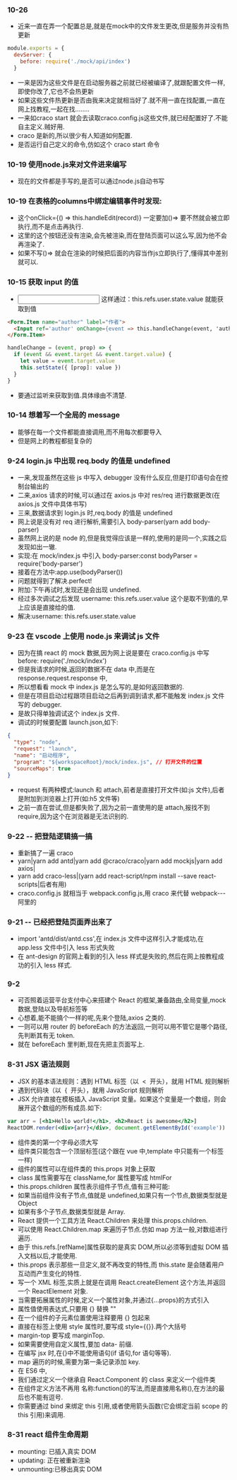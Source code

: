 ### 10-26 
- 近来一直在弄一个配置总是,就是在mock中的文件发生更改,但是服务并没有热更新
```js
module.exports = {
  devServer: {
    before: require('./mock/api/index')
  }
```
- 一来是因为这些文件是在启动服务器之前就已经被编译了,就跟配置文件一样,即使你改了,它也不会热更新
- 如果这些文件热更新是否由我来决定就相当好了.就不用一直在找配置,一直在网上找教程,一起在找........
- 一来如craco start 就会去读取craco.config.js这些文件,就已经配置好了.不能自主定义.贼好用.
- craco 是新的,所以很少有人知道如何配置.
- 是否运行自己定义的命令,仿如这个 craco start 命令
### 10-19 使用node.js来对文件进来编写
- 现在的文件都是手写的,是否可以通过node.js自动书写
### 10-19 在表格的columns中绑定编辑事件时发现:
-  这个onClick={() => this.handleEdit(record)} 一定要加()=> 要不然就会被立即执行,而不是点击再执行.
-  这里的这个按钮还没有渲染,会先被渲染,而在登陆页面可以这么写,因为他不会再渲染了.
-  如果不写()=> 就会在渲染的时候把后面的内容当作js立即执行了,懂得其中差别就可以.
### 10-15 获取 input 的值

- <Input ref='user' /> 这样通过：this.refs.user.state.value 就能获取到值

```html
<Form.Item name="author" label="作者">
  <Input ref='author' onChange={event => this.handleChange(event, 'author')} />
</Form.Item>
```
```js
handleChange = (event, prop) => {
  if (event && event.target && event.target.value) {
    let value = event.target.value
    this.setState({ [prop]: value })
  }
}
```
- 要通过监听来获取到值.具体缘由不清楚.

### 10-14 想着写一个全局的 message

- 能够在每一个文件都能直接调用,而不用每次都要导入
- 但是网上的教程都挺复杂的

### 9-24 login.js 中出现 req.body 的值是 undefined

- 一来,发现虽然在这些 js 中写入 debugger 没有什么反应,但是打印语句会在控制台输出的
- 二来,axios 请求的时候,可以通过在 axios.js 中对 res/req 进行数据更改(在 axios.js 文件中具体书写)
- 三来,数据请求到 login.js 时,req.body 的值是 undefined
- 网上说是没有对 req 进行解析,需要引入 body-parser(yarn add body-parser)
- 虽然网上说的是 node 的,但是我觉得应该是一样的,使用的是同一个,实践之后发现如出一辙.
- 实现:在 mock/index.js 中引入 body-parser:const bodyParser = require('body-parser')
- 接着在方法中:app.use(bodyParser())
- 问题就得到了解决.perfect!
- 附加:下午再试时,发现还是会出现 undefined.
- 经过多次调试之后发现 username: this.refs.user.value 这个是取不到值的,早上应该是直接给的值.
- 解决:username: this.refs.user.state.value

### 9-23 在 vscode 上使用 node.js 来调试 js 文件

- 因为在搞 react 的 mock 数据,因为网上说是要在 craco.config.js 中写 before: require('./mock/index')
- 但是我请求的时候,返回的数据不在 data 中,而是在 response.request.response 中,
- 所以想看看 mock 中 index.js 是怎么写的,是如何返回数据的.
- 但是在项目启动过程跟项目启动之后再到调到请求,都不能触发 index.js 文件写的 debugger.
- 是故只得单独调试这个 index.js 文件.
- 调试的时候要配置 launch.json,如下:

```json
{
  "type": "node",
  "request": "launch",
  "name": "启动程序",
  "program": "${workspaceRoot}/mock/index.js", // 打开文件的位置
  "sourceMaps": true
}
```

- request 有两种模式:launch 和 attach,前者是直接打开文件(如:js 文件),后者是附加到浏览器上打开(如:h5 文件等)
- 之前一直在尝试,但是都失败了,因为之前一直使用的是 attach,报找不到 require,因为这个在浏览器是无法识别的.

### 9-22 -- 把登陆逻辑搞一搞

- 重新搞了一遍 craco
- yarn|yarn add antd|yarn add @craco/craco|yarn add mockjs|yarn add axios|
- yarn add craco-less|(yarn add react-script/npm install --save react-scripts|后者有用)
- craco.config.js 就相当于 webpack.config.js,用 craco 来代替 webpack---阿里的

### 9-21 -- 已经把登陆页面弄出来了

- import 'antd/dist/antd.css',在 index.js 文件中这样引入才能成功,在 app.less 文件中引入 less 形式失败
- 在 ant-design 的官网上看到的引入 less 样式是失败的,然后在网上按教程成功的引入 less 样式.

### 9-2

- 可否照着运营平台支付中心来搭建个 React 的框架,兼备路由,全局变量,mock 数据,登陆以及导航标签等
- 心想着,能不能搞个一样的呢,先来个登陆,axios 之类的.
- 一则可以用 router 的 beforeEach 的方法返回,一则可以用不管它是哪个路径,先判断其有无 token.
- 就在 beforeEach 里判断,现在先把主页面写上.

### 8-31 JSX 语法规则

- JSX 的基本语法规则：遇到 HTML 标签（以  <  开头），就用 HTML 规则解析
- 遇到代码块（以  {  开头），就用 JavaScript 规则解析
- JSX 允许直接在模板插入 JavaScript 变量。如果这个变量是一个数组，则会展开这个数组的所有成员.如下:

```jsx
var arr = [<h1>Hello world!</h1>, <h2>React is awesome</h2>]
ReactDOM.render(<div>{arr}</div>, document.getElementById('example'))
```

- 组件类的第一个字母必须大写
- 组件类只能包含一个顶层标签(这个跟在 vue 中,template 中只能有一个标签一样)
- 组件的属性可以在组件类的 this.props 对象上获取
- class 属性需要写在 className,for 属性要写成 htmlFor
- this.props.children 属性表示组件子节点,值有三种可能:
- 如果当前组件没有子节点,值就是 undefined,如果只有一个节点,数据类型就是 Object
- 如果有多个子节点,数据类型就是 Array.
- React 提供一个工具方法 React.Children 来处理 this.props.children.
- 可以使用 React.Children.map 来遍历子节点.仿如 map 方法一般,对数组进行遍历.
- 由于 this.refs.[refName]属性获取的是真实 DOM,所以必须等到虚拟 DOM 插入文档以后,才能使用.
- this.props 表示那些一旦定义,就不再改变的特性,而 this.state 是会随着用户互动而产生变化的特性.
- 写一个 XML 标签,实质上就是在调用 React.createElement 这个方法,并返回一个 ReactElement 对象.
- 当需要拓展属性的时候,定义一个属性对象,并通过{...props}的方式引入
- 属性值使用表达式,只要用 {} 替换 ""
- 在一个组件的子元素位置使用注释要用 {} 包起来
- 直接在标签上使用 style 属性时,要写成 style={{}}.两个大括号
- margin-top 要写成 marginTop.
- 如果需要使用自定义属性,要加 data- 前缀.
- 在编写 jsx 时,在{}中不能使用语句(if 语句,for 语句等等).
- map 遍历的时候,需要为第一条记录添加 key.
- 在 ES6 中,
- 我们通过定义一个继承自 React.Component 的 class 来定义一个组件类
- 在组件定义方法不再用 名称:function()的写法,而是直接用名称(),在方法的最后也不能有逗号.
- 你需要通过 bind 来绑定 this 引用,或者使用箭头函数(它会绑定当前 scope 的 this 引用)来调用.

### 8-31 react 组件生命周期

- mounting: 已插入真实 DOM
- updating: 正在被重新渲染
- unmounting:已移出真实 DOM
